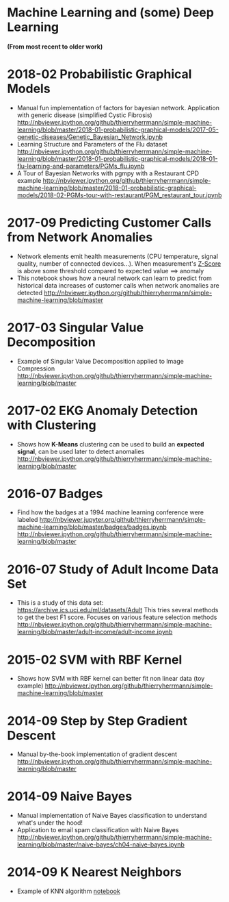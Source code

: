 Machine Learning and (some) Deep Learning 
=======================
#### (From most recent to older work)

# 2018-02 Probabilistic Graphical Models
- Manual fun implementation of factors for bayesian network. Application with generic disease (simplified Cystic Fibrosis)
http://nbviewer.ipython.org/github/thierryherrmann/simple-machine-learning/blob/master/2018-01-probabilistic-graphical-models/2017-05-genetic-diseases/Genetic_Bayesian_Network.ipynb
- Learning Structure and Parameters of the Flu dataset
http://nbviewer.ipython.org/github/thierryherrmann/simple-machine-learning/blob/master/2018-01-probabilistic-graphical-models/2018-01-flu-learning-and-parameters/PGMs_flu.ipynb
- A Tour of Bayesian Networks with pgmpy with a Restaurant CPD example
http://nbviewer.ipython.org/github/thierryherrmann/simple-machine-learning/blob/master/2018-01-probabilistic-graphical-models/2018-02-PGMs-tour-with-restaurant/PGM_restaurant_tour.ipynb


# 2017-09 Predicting Customer Calls from Network Anomalies
- Network elements emit health measurements (CPU temperature, signal quality, number of connected devices...). When measurement's [Z-Score](https://en.wikipedia.org/wiki/Standard_score) is above some threshold compared to expected value ==> anomaly 
- This notebook shows how a neural network can learn to predict from historical data increases of customer calls when network anomalies are detected
http://nbviewer.ipython.org/github/thierryherrmann/simple-machine-learning/blob/master

# 2017-03 Singular Value Decomposition
- Example of Singular Value Decomposition applied to Image Compression
http://nbviewer.ipython.org/github/thierryherrmann/simple-machine-learning/blob/master

# 2017-02 EKG Anomaly Detection with Clustering
- Shows how **K-Means** clustering can be used to build an **expected signal**, can be used later to detect anomalies
http://nbviewer.ipython.org/github/thierryherrmann/simple-machine-learning/blob/master

# 2016-07 Badges
- Find how the badges at a 1994 machine learning conference were labeled
http://nbviewer.jupyter.org/github/thierryherrmann/simple-machine-learning/blob/master/badges/badges.ipynb
http://nbviewer.ipython.org/github/thierryherrmann/simple-machine-learning/blob/master

# 2016-07 Study of Adult Income Data Set
- This is a study of this data set: https://archive.ics.uci.edu/ml/datasets/Adult
This tries several methods to get the best F1 score. Focuses on various feature selection methods
http://nbviewer.ipython.org/github/thierryherrmann/simple-machine-learning/blob/master/adult-income/adult-income.ipynb

# 2015-02 SVM with RBF Kernel
- Shows how SVM with RBF kernel can better fit non linear data (toy example)
http://nbviewer.ipython.org/github/thierryherrmann/simple-machine-learning/blob/master

# 2014-09 Step by Step Gradient Descent
- Manual by-the-book implementation of gradient descent
http://nbviewer.ipython.org/github/thierryherrmann/simple-machine-learning/blob/master

# 2014-09 Naive Bayes
- Manual implementation of Naive Bayes classification to understand what's under the hood!
- Application to email spam classification with Naive Bayes  
http://nbviewer.ipython.org/github/thierryherrmann/simple-machine-learning/blob/master/naive-bayes/ch04-naive-bayes.ipynb

# 2014-09 K Nearest Neighbors 
- Example of KNN algorithm
[notebook](knn/ch02-knn.ipynb)


